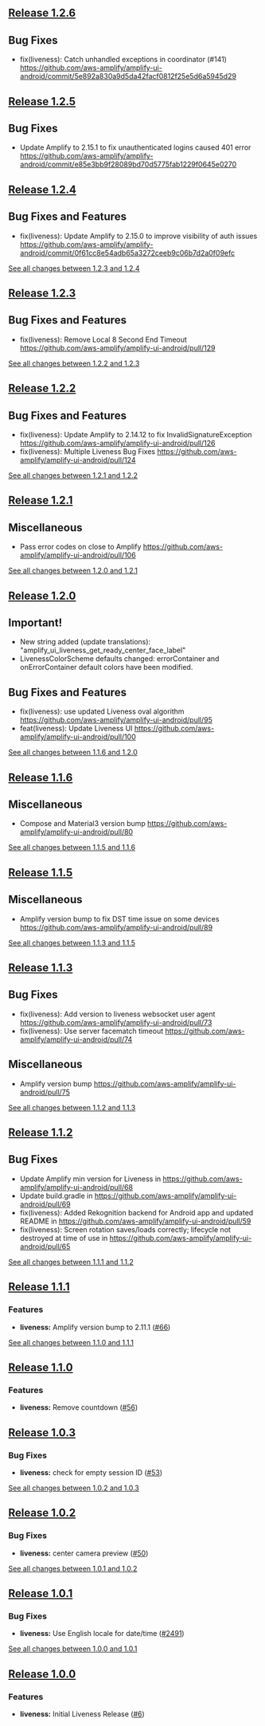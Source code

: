 ## [Release 1.2.6](https://github.com/aws-amplify/amplify-ui-android/releases/tag/release_liveness_v1.2.6)

## Bug Fixes
* fix(liveness): Catch unhandled exceptions in coordinator (#141) https://github.com/aws-amplify/amplify-ui-android/commit/5e892a830a9d5da42facf0812f25e5d6a5945d29

## [Release 1.2.5](https://github.com/aws-amplify/amplify-ui-android/releases/tag/release_liveness_v1.2.5)

## Bug Fixes
* Update Amplify to 2.15.1 to fix unauthenticated logins caused 401 error https://github.com/aws-amplify/amplify-android/commit/e85e3bb9f28089bd70d5775fab1229f0645e0270

## [Release 1.2.4](https://github.com/aws-amplify/amplify-ui-android/releases/tag/release_liveness_v1.2.4)

## Bug Fixes and Features
* fix(liveness): Update Amplify to 2.15.0 to improve visibility of auth issues https://github.com/aws-amplify/amplify-android/commit/0f61cc8e54adb65a3272ceeb9c06b7d2a0f09efc

[See all changes between 1.2.3 and 1.2.4](https://github.com/aws-amplify/amplify-ui-android/compare/release_liveness_v1.2.3...release-liveness-1.2.4)

## [Release 1.2.3](https://github.com/aws-amplify/amplify-ui-android/releases/tag/release_liveness_v1.2.3)

## Bug Fixes and Features
* fix(liveness): Remove Local 8 Second End Timeout https://github.com/aws-amplify/amplify-ui-android/pull/129

[See all changes between 1.2.2 and 1.2.3](https://github.com/aws-amplify/amplify-ui-android/compare/release_liveness_v1.2.2...release-liveness-1.2.3)

## [Release 1.2.2](https://github.com/aws-amplify/amplify-ui-android/releases/tag/release_liveness_v1.2.2)

## Bug Fixes and Features
* fix(liveness): Update Amplify to 2.14.12 to fix InvalidSignatureException https://github.com/aws-amplify/amplify-ui-android/pull/126
* fix(liveness): Multiple Liveness Bug Fixes https://github.com/aws-amplify/amplify-ui-android/pull/124

[See all changes between 1.2.1 and 1.2.2](https://github.com/aws-amplify/amplify-ui-android/compare/release_liveness_v1.2.1...release-liveness-1.2.2)

## [Release 1.2.1](https://github.com/aws-amplify/amplify-ui-android/releases/tag/release_liveness_v1.2.1)

## Miscellaneous
* Pass error codes on close to Amplify https://github.com/aws-amplify/amplify-ui-android/pull/106

[See all changes between 1.2.0 and 1.2.1](https://github.com/aws-amplify/amplify-ui-android/compare/release_liveness_v1.2.0...release-liveness-1.2.1)

## [Release 1.2.0](https://github.com/aws-amplify/amplify-ui-android/releases/tag/release_liveness_v1.2.0)

## Important!
* New string added (update translations): "amplify_ui_liveness_get_ready_center_face_label"
* LivenessColorScheme defaults changed: errorContainer and onErrorContainer default colors have been modified.

## Bug Fixes and Features
* fix(liveness): use updated Liveness oval algorithm https://github.com/aws-amplify/amplify-ui-android/pull/95
* feat(liveness): Update Liveness UI https://github.com/aws-amplify/amplify-ui-android/pull/100

[See all changes between 1.1.6 and 1.2.0](https://github.com/aws-amplify/amplify-ui-android/compare/release_liveness_v1.1.6...release-liveness-1.2.0)

## [Release 1.1.6](https://github.com/aws-amplify/amplify-ui-android/releases/tag/release_liveness_v1.1.6)

## Miscellaneous
* Compose and Material3 version bump https://github.com/aws-amplify/amplify-ui-android/pull/80

[See all changes between 1.1.5 and 1.1.6](https://github.com/aws-amplify/amplify-ui-android/compare/release_liveness_v1.1.5...release_liveness_v1.1.6)

## [Release 1.1.5](https://github.com/aws-amplify/amplify-ui-android/releases/tag/release_liveness_v1.1.5)

## Miscellaneous
* Amplify version bump to fix DST time issue on some devices https://github.com/aws-amplify/amplify-ui-android/pull/89

[See all changes between 1.1.3 and 1.1.5](https://github.com/aws-amplify/amplify-ui-android/compare/release_liveness_v1.1.5...release_liveness_v1.1.3)

## [Release 1.1.3](https://github.com/aws-amplify/amplify-ui-android/releases/tag/release_liveness_v1.1.3)

## Bug Fixes
* fix(liveness): Add version to liveness websocket user agent https://github.com/aws-amplify/amplify-ui-android/pull/73
* fix(liveness): Use server facematch timeout https://github.com/aws-amplify/amplify-ui-android/pull/74

## Miscellaneous
* Amplify version bump https://github.com/aws-amplify/amplify-ui-android/pull/75

[See all changes between 1.1.2 and 1.1.3](https://github.com/aws-amplify/amplify-ui-android/compare/release_liveness_v1.1.2...release_liveness_v1.1.3)

## [Release 1.1.2](https://github.com/aws-amplify/amplify-ui-android/releases/tag/release_liveness_v1.1.2)
## Bug Fixes
* Update Amplify min version for Liveness in https://github.com/aws-amplify/amplify-ui-android/pull/68
* Update build.gradle in https://github.com/aws-amplify/amplify-ui-android/pull/69
* fix(liveness): Added Rekognition backend for Android app and updated README in https://github.com/aws-amplify/amplify-ui-android/pull/59
* fix(liveness): Screen rotation saves/loads correctly; lifecycle not destroyed at time of use in https://github.com/aws-amplify/amplify-ui-android/pull/65

[See all changes between 1.1.1 and 1.1.2](https://github.com/aws-amplify/amplify-ui-android/compare/release_liveness_v1.1.1...release_liveness_v1.1.2)

## [Release 1.1.1](https://github.com/aws-amplify/amplify-ui-android/releases/tag/release_liveness_v1.1.1)

### Features
- **liveness:** Amplify version bump to 2.11.1 ([#66](https://github.com/aws-amplify/amplify-ui-android/pull/66))

[See all changes between 1.1.0 and 1.1.1](https://github.com/aws-amplify/amplify-ui-android/compare/release_liveness_v1.1.0...release_liveness_v1.1.1)

## [Release 1.1.0](https://github.com/aws-amplify/amplify-ui-android/releases/tag/release_liveness_v1.1.0)

### Features
- **liveness:** Remove countdown ([#56](https://github.com/aws-amplify/amplify-ui-android/pull/56))

## [Release 1.0.3](https://github.com/aws-amplify/amplify-ui-android/releases/tag/release_liveness_v1.0.3)

### Bug Fixes
- **liveness:** check for empty session ID ([#53](https://github.com/aws-amplify/amplify-ui-android/issues/53))

[See all changes between 1.0.2 and 1.0.3](https://github.com/aws-amplify/amplify-ui-android/compare/release_liveness_v1.0.2...release_liveness_v1.0.3)

## [Release 1.0.2](https://github.com/aws-amplify/amplify-ui-android/releases/tag/release_liveness_v1.0.2)

### Bug Fixes
- **liveness:** center camera preview ([#50](https://github.com/aws-amplify/amplify-ui-android/issues/50))

[See all changes between 1.0.1 and 1.0.2](https://github.com/aws-amplify/amplify-ui-android/compare/release_liveness_v1.0.1...release_liveness_v1.0.2)

## [Release 1.0.1](https://github.com/aws-amplify/amplify-ui-android/releases/tag/release_liveness_v1.0.1)

### Bug Fixes
- **liveness:** Use English locale for date/time ([#2491](https://github.com/aws-amplify/amplify-android/issues/2491))

[See all changes between 1.0.0 and 1.0.1](https://github.com/aws-amplify/amplify-ui-android/compare/release_liveness_v1.0.0...release_liveness_v1.0.1)

## [Release 1.0.0](https://github.com/aws-amplify/amplify-ui-android/releases/tag/release_liveness_v1.0.0)

### Features
- **liveness:** Initial Liveness Release ([#6](https://github.com/aws-amplify/amplify-ui-android/issues/6))
